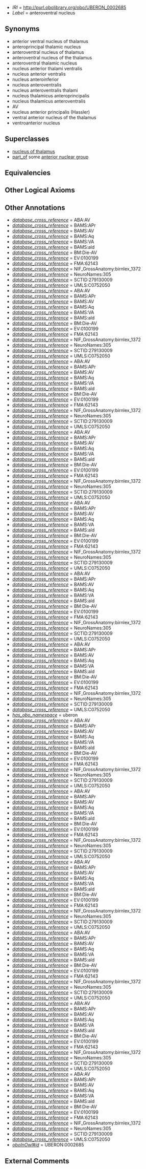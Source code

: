  * *IRI* = http://purl.obolibrary.org/obo/UBERON_0002685
 * *Label* = anteroventral nucleus

## Synonyms

 * anterior ventral nucleus of thalamus
 * anteroprincipal thalamic nucleus
 * anteroventral nucleus of thalamus
 * anteroventral nucleus of the thalamus
 * anteroventral thalamic nucleus
 * nucleus anterior thalami ventralis
 * nucleus anterior ventralis
 * nucleus anteroinferior
 * nucleus anteroventralis
 * nucleus anteroventralis thalami
 * nucleus thalamicus anteroprincipalis
 * nucleus thalamicus anteroventralis
 * AV
 * nucleus anterior principalis (Hassler)
 * ventral anterior nucleus of the thalamus
 * ventroanterior nucleus

## Superclasses

 * [nucleus of thalamus](../../UBERON/92/UBERON_0007692.md)
 * [part_of](../../BFO/50/BFO_0000050.md) some [anterior nuclear group](../../UBERON/88/UBERON_0002788.md)

## Equivalencies


## Other Logical Axioms


## Other Annotations

 * *[database_cross_reference](../../ef/oboInOwl#hasDbXref.md)* = ABA:AV
 * *[database_cross_reference](../../ef/oboInOwl#hasDbXref.md)* = BAMS:APr
 * *[database_cross_reference](../../ef/oboInOwl#hasDbXref.md)* = BAMS:AV
 * *[database_cross_reference](../../ef/oboInOwl#hasDbXref.md)* = BAMS:Aq
 * *[database_cross_reference](../../ef/oboInOwl#hasDbXref.md)* = BAMS:VA
 * *[database_cross_reference](../../ef/oboInOwl#hasDbXref.md)* = BAMS:ald
 * *[database_cross_reference](../../ef/oboInOwl#hasDbXref.md)* = BM:Die-AV
 * *[database_cross_reference](../../ef/oboInOwl#hasDbXref.md)* = EV:0100199
 * *[database_cross_reference](../../ef/oboInOwl#hasDbXref.md)* = FMA:62143
 * *[database_cross_reference](../../ef/oboInOwl#hasDbXref.md)* = NIF_GrossAnatomy:birnlex_1372
 * *[database_cross_reference](../../ef/oboInOwl#hasDbXref.md)* = NeuroNames:305
 * *[database_cross_reference](../../ef/oboInOwl#hasDbXref.md)* = SCTID:279130009
 * *[database_cross_reference](../../ef/oboInOwl#hasDbXref.md)* = UMLS:C0752050
 * *[database_cross_reference](../../ef/oboInOwl#hasDbXref.md)* = ABA:AV
 * *[database_cross_reference](../../ef/oboInOwl#hasDbXref.md)* = BAMS:APr
 * *[database_cross_reference](../../ef/oboInOwl#hasDbXref.md)* = BAMS:AV
 * *[database_cross_reference](../../ef/oboInOwl#hasDbXref.md)* = BAMS:Aq
 * *[database_cross_reference](../../ef/oboInOwl#hasDbXref.md)* = BAMS:VA
 * *[database_cross_reference](../../ef/oboInOwl#hasDbXref.md)* = BAMS:ald
 * *[database_cross_reference](../../ef/oboInOwl#hasDbXref.md)* = BM:Die-AV
 * *[database_cross_reference](../../ef/oboInOwl#hasDbXref.md)* = EV:0100199
 * *[database_cross_reference](../../ef/oboInOwl#hasDbXref.md)* = FMA:62143
 * *[database_cross_reference](../../ef/oboInOwl#hasDbXref.md)* = NIF_GrossAnatomy:birnlex_1372
 * *[database_cross_reference](../../ef/oboInOwl#hasDbXref.md)* = NeuroNames:305
 * *[database_cross_reference](../../ef/oboInOwl#hasDbXref.md)* = SCTID:279130009
 * *[database_cross_reference](../../ef/oboInOwl#hasDbXref.md)* = UMLS:C0752050
 * *[database_cross_reference](../../ef/oboInOwl#hasDbXref.md)* = ABA:AV
 * *[database_cross_reference](../../ef/oboInOwl#hasDbXref.md)* = BAMS:APr
 * *[database_cross_reference](../../ef/oboInOwl#hasDbXref.md)* = BAMS:AV
 * *[database_cross_reference](../../ef/oboInOwl#hasDbXref.md)* = BAMS:Aq
 * *[database_cross_reference](../../ef/oboInOwl#hasDbXref.md)* = BAMS:VA
 * *[database_cross_reference](../../ef/oboInOwl#hasDbXref.md)* = BAMS:ald
 * *[database_cross_reference](../../ef/oboInOwl#hasDbXref.md)* = BM:Die-AV
 * *[database_cross_reference](../../ef/oboInOwl#hasDbXref.md)* = EV:0100199
 * *[database_cross_reference](../../ef/oboInOwl#hasDbXref.md)* = FMA:62143
 * *[database_cross_reference](../../ef/oboInOwl#hasDbXref.md)* = NIF_GrossAnatomy:birnlex_1372
 * *[database_cross_reference](../../ef/oboInOwl#hasDbXref.md)* = NeuroNames:305
 * *[database_cross_reference](../../ef/oboInOwl#hasDbXref.md)* = SCTID:279130009
 * *[database_cross_reference](../../ef/oboInOwl#hasDbXref.md)* = UMLS:C0752050
 * *[database_cross_reference](../../ef/oboInOwl#hasDbXref.md)* = ABA:AV
 * *[database_cross_reference](../../ef/oboInOwl#hasDbXref.md)* = BAMS:APr
 * *[database_cross_reference](../../ef/oboInOwl#hasDbXref.md)* = BAMS:AV
 * *[database_cross_reference](../../ef/oboInOwl#hasDbXref.md)* = BAMS:Aq
 * *[database_cross_reference](../../ef/oboInOwl#hasDbXref.md)* = BAMS:VA
 * *[database_cross_reference](../../ef/oboInOwl#hasDbXref.md)* = BAMS:ald
 * *[database_cross_reference](../../ef/oboInOwl#hasDbXref.md)* = BM:Die-AV
 * *[database_cross_reference](../../ef/oboInOwl#hasDbXref.md)* = EV:0100199
 * *[database_cross_reference](../../ef/oboInOwl#hasDbXref.md)* = FMA:62143
 * *[database_cross_reference](../../ef/oboInOwl#hasDbXref.md)* = NIF_GrossAnatomy:birnlex_1372
 * *[database_cross_reference](../../ef/oboInOwl#hasDbXref.md)* = NeuroNames:305
 * *[database_cross_reference](../../ef/oboInOwl#hasDbXref.md)* = SCTID:279130009
 * *[database_cross_reference](../../ef/oboInOwl#hasDbXref.md)* = UMLS:C0752050
 * *[database_cross_reference](../../ef/oboInOwl#hasDbXref.md)* = ABA:AV
 * *[database_cross_reference](../../ef/oboInOwl#hasDbXref.md)* = BAMS:APr
 * *[database_cross_reference](../../ef/oboInOwl#hasDbXref.md)* = BAMS:AV
 * *[database_cross_reference](../../ef/oboInOwl#hasDbXref.md)* = BAMS:Aq
 * *[database_cross_reference](../../ef/oboInOwl#hasDbXref.md)* = BAMS:VA
 * *[database_cross_reference](../../ef/oboInOwl#hasDbXref.md)* = BAMS:ald
 * *[database_cross_reference](../../ef/oboInOwl#hasDbXref.md)* = BM:Die-AV
 * *[database_cross_reference](../../ef/oboInOwl#hasDbXref.md)* = EV:0100199
 * *[database_cross_reference](../../ef/oboInOwl#hasDbXref.md)* = FMA:62143
 * *[database_cross_reference](../../ef/oboInOwl#hasDbXref.md)* = NIF_GrossAnatomy:birnlex_1372
 * *[database_cross_reference](../../ef/oboInOwl#hasDbXref.md)* = NeuroNames:305
 * *[database_cross_reference](../../ef/oboInOwl#hasDbXref.md)* = SCTID:279130009
 * *[database_cross_reference](../../ef/oboInOwl#hasDbXref.md)* = UMLS:C0752050
 * *[database_cross_reference](../../ef/oboInOwl#hasDbXref.md)* = ABA:AV
 * *[database_cross_reference](../../ef/oboInOwl#hasDbXref.md)* = BAMS:APr
 * *[database_cross_reference](../../ef/oboInOwl#hasDbXref.md)* = BAMS:AV
 * *[database_cross_reference](../../ef/oboInOwl#hasDbXref.md)* = BAMS:Aq
 * *[database_cross_reference](../../ef/oboInOwl#hasDbXref.md)* = BAMS:VA
 * *[database_cross_reference](../../ef/oboInOwl#hasDbXref.md)* = BAMS:ald
 * *[database_cross_reference](../../ef/oboInOwl#hasDbXref.md)* = BM:Die-AV
 * *[database_cross_reference](../../ef/oboInOwl#hasDbXref.md)* = EV:0100199
 * *[database_cross_reference](../../ef/oboInOwl#hasDbXref.md)* = FMA:62143
 * *[database_cross_reference](../../ef/oboInOwl#hasDbXref.md)* = NIF_GrossAnatomy:birnlex_1372
 * *[database_cross_reference](../../ef/oboInOwl#hasDbXref.md)* = NeuroNames:305
 * *[database_cross_reference](../../ef/oboInOwl#hasDbXref.md)* = SCTID:279130009
 * *[database_cross_reference](../../ef/oboInOwl#hasDbXref.md)* = UMLS:C0752050
 * *[database_cross_reference](../../ef/oboInOwl#hasDbXref.md)* = ABA:AV
 * *[database_cross_reference](../../ef/oboInOwl#hasDbXref.md)* = BAMS:APr
 * *[database_cross_reference](../../ef/oboInOwl#hasDbXref.md)* = BAMS:AV
 * *[database_cross_reference](../../ef/oboInOwl#hasDbXref.md)* = BAMS:Aq
 * *[database_cross_reference](../../ef/oboInOwl#hasDbXref.md)* = BAMS:VA
 * *[database_cross_reference](../../ef/oboInOwl#hasDbXref.md)* = BAMS:ald
 * *[database_cross_reference](../../ef/oboInOwl#hasDbXref.md)* = BM:Die-AV
 * *[database_cross_reference](../../ef/oboInOwl#hasDbXref.md)* = EV:0100199
 * *[database_cross_reference](../../ef/oboInOwl#hasDbXref.md)* = FMA:62143
 * *[database_cross_reference](../../ef/oboInOwl#hasDbXref.md)* = NIF_GrossAnatomy:birnlex_1372
 * *[database_cross_reference](../../ef/oboInOwl#hasDbXref.md)* = NeuroNames:305
 * *[database_cross_reference](../../ef/oboInOwl#hasDbXref.md)* = SCTID:279130009
 * *[database_cross_reference](../../ef/oboInOwl#hasDbXref.md)* = UMLS:C0752050
 * *[has_obo_namespace](../../ce/oboInOwl#hasOBONamespace.md)* = uberon
 * *[database_cross_reference](../../ef/oboInOwl#hasDbXref.md)* = ABA:AV
 * *[database_cross_reference](../../ef/oboInOwl#hasDbXref.md)* = BAMS:APr
 * *[database_cross_reference](../../ef/oboInOwl#hasDbXref.md)* = BAMS:AV
 * *[database_cross_reference](../../ef/oboInOwl#hasDbXref.md)* = BAMS:Aq
 * *[database_cross_reference](../../ef/oboInOwl#hasDbXref.md)* = BAMS:VA
 * *[database_cross_reference](../../ef/oboInOwl#hasDbXref.md)* = BAMS:ald
 * *[database_cross_reference](../../ef/oboInOwl#hasDbXref.md)* = BM:Die-AV
 * *[database_cross_reference](../../ef/oboInOwl#hasDbXref.md)* = EV:0100199
 * *[database_cross_reference](../../ef/oboInOwl#hasDbXref.md)* = FMA:62143
 * *[database_cross_reference](../../ef/oboInOwl#hasDbXref.md)* = NIF_GrossAnatomy:birnlex_1372
 * *[database_cross_reference](../../ef/oboInOwl#hasDbXref.md)* = NeuroNames:305
 * *[database_cross_reference](../../ef/oboInOwl#hasDbXref.md)* = SCTID:279130009
 * *[database_cross_reference](../../ef/oboInOwl#hasDbXref.md)* = UMLS:C0752050
 * *[database_cross_reference](../../ef/oboInOwl#hasDbXref.md)* = ABA:AV
 * *[database_cross_reference](../../ef/oboInOwl#hasDbXref.md)* = BAMS:APr
 * *[database_cross_reference](../../ef/oboInOwl#hasDbXref.md)* = BAMS:AV
 * *[database_cross_reference](../../ef/oboInOwl#hasDbXref.md)* = BAMS:Aq
 * *[database_cross_reference](../../ef/oboInOwl#hasDbXref.md)* = BAMS:VA
 * *[database_cross_reference](../../ef/oboInOwl#hasDbXref.md)* = BAMS:ald
 * *[database_cross_reference](../../ef/oboInOwl#hasDbXref.md)* = BM:Die-AV
 * *[database_cross_reference](../../ef/oboInOwl#hasDbXref.md)* = EV:0100199
 * *[database_cross_reference](../../ef/oboInOwl#hasDbXref.md)* = FMA:62143
 * *[database_cross_reference](../../ef/oboInOwl#hasDbXref.md)* = NIF_GrossAnatomy:birnlex_1372
 * *[database_cross_reference](../../ef/oboInOwl#hasDbXref.md)* = NeuroNames:305
 * *[database_cross_reference](../../ef/oboInOwl#hasDbXref.md)* = SCTID:279130009
 * *[database_cross_reference](../../ef/oboInOwl#hasDbXref.md)* = UMLS:C0752050
 * *[database_cross_reference](../../ef/oboInOwl#hasDbXref.md)* = ABA:AV
 * *[database_cross_reference](../../ef/oboInOwl#hasDbXref.md)* = BAMS:APr
 * *[database_cross_reference](../../ef/oboInOwl#hasDbXref.md)* = BAMS:AV
 * *[database_cross_reference](../../ef/oboInOwl#hasDbXref.md)* = BAMS:Aq
 * *[database_cross_reference](../../ef/oboInOwl#hasDbXref.md)* = BAMS:VA
 * *[database_cross_reference](../../ef/oboInOwl#hasDbXref.md)* = BAMS:ald
 * *[database_cross_reference](../../ef/oboInOwl#hasDbXref.md)* = BM:Die-AV
 * *[database_cross_reference](../../ef/oboInOwl#hasDbXref.md)* = EV:0100199
 * *[database_cross_reference](../../ef/oboInOwl#hasDbXref.md)* = FMA:62143
 * *[database_cross_reference](../../ef/oboInOwl#hasDbXref.md)* = NIF_GrossAnatomy:birnlex_1372
 * *[database_cross_reference](../../ef/oboInOwl#hasDbXref.md)* = NeuroNames:305
 * *[database_cross_reference](../../ef/oboInOwl#hasDbXref.md)* = SCTID:279130009
 * *[database_cross_reference](../../ef/oboInOwl#hasDbXref.md)* = UMLS:C0752050
 * *[database_cross_reference](../../ef/oboInOwl#hasDbXref.md)* = ABA:AV
 * *[database_cross_reference](../../ef/oboInOwl#hasDbXref.md)* = BAMS:APr
 * *[database_cross_reference](../../ef/oboInOwl#hasDbXref.md)* = BAMS:AV
 * *[database_cross_reference](../../ef/oboInOwl#hasDbXref.md)* = BAMS:Aq
 * *[database_cross_reference](../../ef/oboInOwl#hasDbXref.md)* = BAMS:VA
 * *[database_cross_reference](../../ef/oboInOwl#hasDbXref.md)* = BAMS:ald
 * *[database_cross_reference](../../ef/oboInOwl#hasDbXref.md)* = BM:Die-AV
 * *[database_cross_reference](../../ef/oboInOwl#hasDbXref.md)* = EV:0100199
 * *[database_cross_reference](../../ef/oboInOwl#hasDbXref.md)* = FMA:62143
 * *[database_cross_reference](../../ef/oboInOwl#hasDbXref.md)* = NIF_GrossAnatomy:birnlex_1372
 * *[database_cross_reference](../../ef/oboInOwl#hasDbXref.md)* = NeuroNames:305
 * *[database_cross_reference](../../ef/oboInOwl#hasDbXref.md)* = SCTID:279130009
 * *[database_cross_reference](../../ef/oboInOwl#hasDbXref.md)* = UMLS:C0752050
 * *[database_cross_reference](../../ef/oboInOwl#hasDbXref.md)* = ABA:AV
 * *[database_cross_reference](../../ef/oboInOwl#hasDbXref.md)* = BAMS:APr
 * *[database_cross_reference](../../ef/oboInOwl#hasDbXref.md)* = BAMS:AV
 * *[database_cross_reference](../../ef/oboInOwl#hasDbXref.md)* = BAMS:Aq
 * *[database_cross_reference](../../ef/oboInOwl#hasDbXref.md)* = BAMS:VA
 * *[database_cross_reference](../../ef/oboInOwl#hasDbXref.md)* = BAMS:ald
 * *[database_cross_reference](../../ef/oboInOwl#hasDbXref.md)* = BM:Die-AV
 * *[database_cross_reference](../../ef/oboInOwl#hasDbXref.md)* = EV:0100199
 * *[database_cross_reference](../../ef/oboInOwl#hasDbXref.md)* = FMA:62143
 * *[database_cross_reference](../../ef/oboInOwl#hasDbXref.md)* = NIF_GrossAnatomy:birnlex_1372
 * *[database_cross_reference](../../ef/oboInOwl#hasDbXref.md)* = NeuroNames:305
 * *[database_cross_reference](../../ef/oboInOwl#hasDbXref.md)* = SCTID:279130009
 * *[database_cross_reference](../../ef/oboInOwl#hasDbXref.md)* = UMLS:C0752050
 * *[database_cross_reference](../../ef/oboInOwl#hasDbXref.md)* = ABA:AV
 * *[database_cross_reference](../../ef/oboInOwl#hasDbXref.md)* = BAMS:APr
 * *[database_cross_reference](../../ef/oboInOwl#hasDbXref.md)* = BAMS:AV
 * *[database_cross_reference](../../ef/oboInOwl#hasDbXref.md)* = BAMS:Aq
 * *[database_cross_reference](../../ef/oboInOwl#hasDbXref.md)* = BAMS:VA
 * *[database_cross_reference](../../ef/oboInOwl#hasDbXref.md)* = BAMS:ald
 * *[database_cross_reference](../../ef/oboInOwl#hasDbXref.md)* = BM:Die-AV
 * *[database_cross_reference](../../ef/oboInOwl#hasDbXref.md)* = EV:0100199
 * *[database_cross_reference](../../ef/oboInOwl#hasDbXref.md)* = FMA:62143
 * *[database_cross_reference](../../ef/oboInOwl#hasDbXref.md)* = NIF_GrossAnatomy:birnlex_1372
 * *[database_cross_reference](../../ef/oboInOwl#hasDbXref.md)* = NeuroNames:305
 * *[database_cross_reference](../../ef/oboInOwl#hasDbXref.md)* = SCTID:279130009
 * *[database_cross_reference](../../ef/oboInOwl#hasDbXref.md)* = UMLS:C0752050
 * *[oboInOwl#id](../../id/oboInOwl#id.md)* = UBERON:0002685

## External Comments

